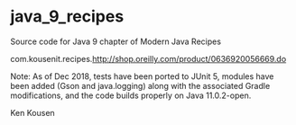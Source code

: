 # java_9_recipes
Source code for Java 9 chapter of Modern Java Recipes

com.kousenit.recipes.http://shop.oreilly.com/product/0636920056669.do

Note: As of Dec 2018, tests have been ported to JUnit 5, modules have been added (Gson and java.logging) along with the associated Gradle modifications, and 
the code builds properly on Java 11.0.2-open.

Ken Kousen

